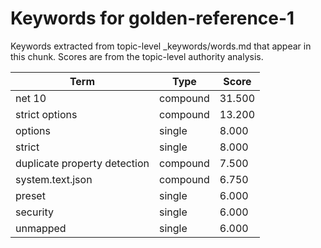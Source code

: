 # Keywords for golden-reference-1

Keywords extracted from topic-level _keywords/words.md that appear in this chunk.
Scores are from the topic-level authority analysis.

| Term | Type | Score |
|------|------|-------|
| net 10 | compound | 31.500 |
| strict options | compound | 13.200 |
| options | single | 8.000 |
| strict | single | 8.000 |
| duplicate property detection | compound | 7.500 |
| system.text.json | compound | 6.750 |
| preset | single | 6.000 |
| security | single | 6.000 |
| unmapped | single | 6.000 |
